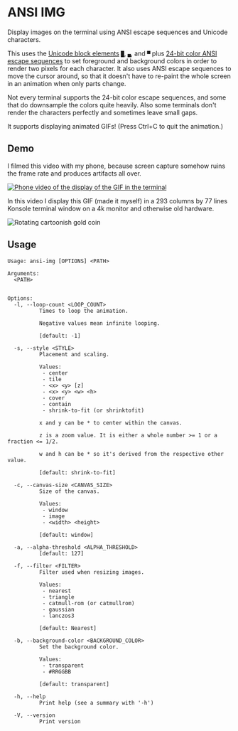 ANSI IMG
========

Display images on the terminal using ANSI escape sequences and Unicode
characters.

This uses the [Unicode block elements](https://en.wikipedia.org/wiki/Block_Elements)
`█`, `▄`, and `▀` plus
[24-bit color ANSI escape sequences](https://en.wikipedia.org/wiki/ANSI_escape_code#24-bit)
to set foreground and background colors in order to render two pixels for each
character. It also uses ANSI escape sequences to move the cursor around, so that
it doesn't have to re-paint the whole screen in an animation when only parts
change.

Not every terminal supports the 24-bit color escape sequences, and some that do
downsample the colors quite heavily. Also some terminals don't render the
characters perfectly and sometimes leave small gaps.

It supports displaying animated GIFs! (Press Ctrl+C to quit the animation.)

Demo
----

I filmed this video with my phone, because screen capture somehow ruins the
frame rate and produces artifacts all over.

[![Phone video of the display of the GIF in the terminal](https://img.youtube.com/vi/AqIT7vIFiDQ/maxresdefault.jpg)](https://www.youtube.com/watch?v=AqIT7vIFiDQ)

In this video I display this GIF (made it myself) in a 293 columns by 77 lines
Konsole terminal window on a 4k monitor and otherwise old hardware.

![Rotating cartoonish gold coin](https://i.imgur.com/A6ThmHM.gif)

Usage
-----

```plain
Usage: ansi-img [OPTIONS] <PATH>

Arguments:
  <PATH>
          

Options:
  -l, --loop-count <LOOP_COUNT>
          Times to loop the animation.
          
          Negative values mean infinite looping.
          
          [default: -1]

  -s, --style <STYLE>
          Placement and scaling.
          
          Values:
           - center
           - tile
           - <x> <y> [z]
           - <x> <y> <w> <h>
           - cover
           - contain
           - shrink-to-fit (or shrinktofit)
          
          x and y can be * to center within the canvas.
          
          z is a zoom value. It is either a whole number >= 1 or a fraction <= 1/2.
          
          w and h can be * so it's derived from the respective other value.
          
          [default: shrink-to-fit]

  -c, --canvas-size <CANVAS_SIZE>
          Size of the canvas.
          
          Values:
           - window
           - image
           - <width> <height>
          
          [default: window]

  -a, --alpha-threshold <ALPHA_THRESHOLD>
          [default: 127]

  -f, --filter <FILTER>
          Filter used when resizing images.
          
          Values:
           - nearest
           - triangle
           - catmull-rom (or catmullrom)
           - gaussian
           - lanczos3
          
          [default: Nearest]

  -b, --background-color <BACKGROUND_COLOR>
          Set the background color.
          
          Values:
           - transparent
           - #RRGGBB
          
          [default: transparent]

  -h, --help
          Print help (see a summary with '-h')

  -V, --version
          Print version
```

